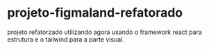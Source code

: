 # projeto-figmaland-refatorado
 projeto refatorzado utilizando agora usando o framework react para estrutura e o tailwind para a parte visual.
